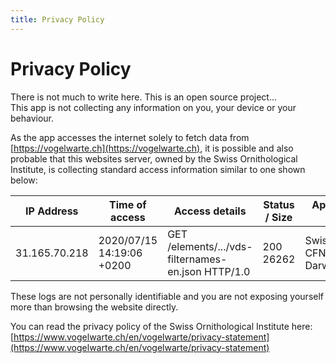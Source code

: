 ```yaml
---
title: Privacy Policy
---
```

# Privacy Policy

There is not much to write here. This is an open source project...  
This app is not collecting any information on you, your device or your behaviour.

As the app accesses the internet solely to fetch data from [https://vogelwarte.ch](https://vogelwarte.ch), it is possible and also probable that this websites server, owned by the Swiss Ornithological Institute, is collecting standard access information similar to one shown below:

| IP Address | Time of access | Access details | Status / Size | App Name/OS version |
| --- | --- | --- | --- | --- | 
| 31.165.70.218 | 2020/07/15 14:19:06 +0200 | GET /elements/.../vds-filternames-en.json HTTP/1.0 | 200 26262 | Swiss-Birds/11 CFNetwork/1126 Darwin/19.5.0 |

These logs are not personally identifiable and you are not exposing yourself more than browsing the website directly.

You can read the privacy policy of the Swiss Ornithological Institute here: [https://www.vogelwarte.ch/en/vogelwarte/privacy-statement](https://www.vogelwarte.ch/en/vogelwarte/privacy-statement)
